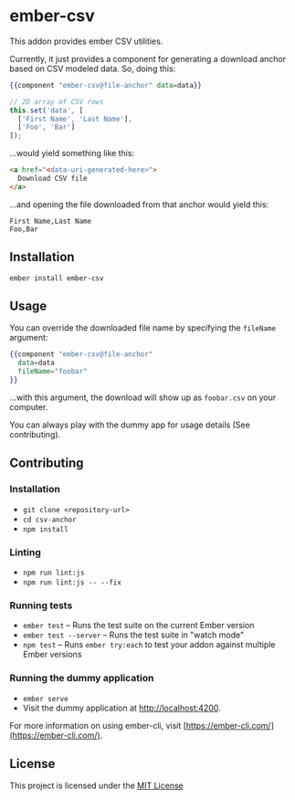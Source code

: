 ember-csv
==============================================================================

This addon provides ember CSV utilities.

Currently, it just provides a component for generating a download anchor based on CSV modeled data. So, doing this:

```handlebars
{{component "ember-csv@file-anchor" data=data}}
```

```javascript
// 2D array of CSV rows
this.set('data', [
  ['First Name', 'Last Name'],
  ['Foo', 'Bar']
]);
```

...would yield something like this:

```html
<a href="<data-uri-generated-here>">
  Download CSV file
</a>
```

...and opening the file downloaded from that anchor would yield this:

```csv
First Name,Last Name
Foo,Bar
```

Installation
------------------------------------------------------------------------------

```
ember install ember-csv
```

Usage
------------------------------------------------------------------------------

You can override the downloaded file name by specifying the `fileName` argument:

```handlebars
{{component "ember-csv@file-anchor"
  data=data
  fileName="foobar"
}}
```

...with this argument, the download will show up as `foobar.csv` on your computer.

You can always play with the dummy app for usage details (See contributing).

Contributing
------------------------------------------------------------------------------

### Installation

* `git clone <repository-url>`
* `cd csv-anchor`
* `npm install`

### Linting

* `npm run lint:js`
* `npm run lint:js -- --fix`

### Running tests

* `ember test` – Runs the test suite on the current Ember version
* `ember test --server` – Runs the test suite in "watch mode"
* `npm test` – Runs `ember try:each` to test your addon against multiple Ember versions

### Running the dummy application

* `ember serve`
* Visit the dummy application at [http://localhost:4200](http://localhost:4200).

For more information on using ember-cli, visit [https://ember-cli.com/](https://ember-cli.com/).

License
------------------------------------------------------------------------------

This project is licensed under the [MIT License](LICENSE.md)
